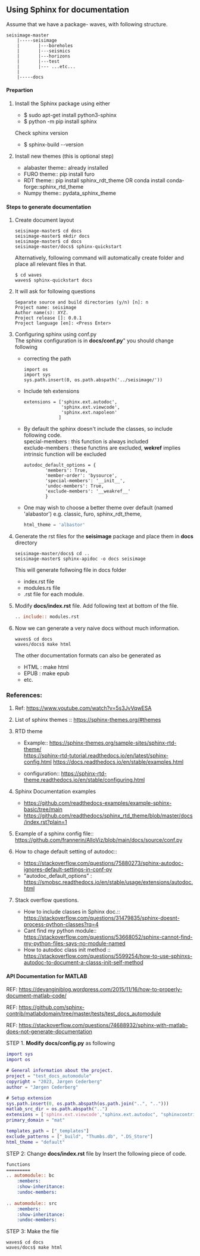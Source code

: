 ## Using Sphinx for documentation 

Assume that we have a package- waves, with following structure.

```
seisimage-master
    |-----seisimage
    |       |---boreholes
    |       |---seismics
    |       |---horizons
    |       |---test
    |       |--- ...etc...
    |
    |-----docs   
```

#### Prepartion 
1. Install  the Sphinx package using either 
     * $ sudo apt-get install python3-sphinx  
     * $ python -m pip install sphinx  

     Check sphinx version  
     * $ sphinx-build --version

2. Install new themes (this is optional step)

     * alabaster theme:: already installed 
     * FURO theme:: pip install furo
     * RDT theme:: pip install sphinx_rdt_theme   OR   conda install conda-forge::sphinx_rtd_theme
     * Numpy theme:: pydata_sphinx_theme


#### Steps to generate documentation 
1. Create document layout  

     ```shell
     seisimage-master$ cd docs
     seisimage-master$ mkdir docs
     seisimage-master$ cd docs
     seisimage-master/docs$ sphinx-quickstart
     ```

     Alternatively, following command will automatically create folder
     and place all relevant files in that.

     ```shell
     $ cd waves
     waves$ sphinx-quickstart docs
     ```

2. It will ask for following questions 
     ```
     Separate source and build directories (y/n) [n]: n
     Project name: seisimage
     Author name(s): XYZ.
     Project release []: 0.0.1
     Project language [en]: <Press Enter>   
     ```

3. Configuring sphinx using conf.py  
   The sphinx configuration is in **docs/conf.py**"  you should change
   following
    * correcting the path
      ```
      import os
      import sys
      sys.path.insert(0, os.path.abspath('../seisimage/'))
      ```
      
    * Include teh extensions
      ```
      extensions = ['sphinx.ext.autodoc',
                    'sphinx.ext.viewcode',
                    'sphinx.ext.napoleon'
                   ]
      ``` 
      
    * By default the sphinx doesn't include the classes, so include following code.  
      special-members : this function is always included  
      exclude-members : these functins are excluded, 
                       __wekref__ implies intrinsic function will be excluded  
      ```
      autodoc_default_options = {
              'members': True,
              'member-order': 'bysource',
              'special-members': '__init__',
              'undoc-members': True,
              'exclude-members': '__weakref__'
              }
       ```
       

    * One may wish to choose a better theme over default (named 'alabastor')
      e.g. classic, furo, sphinx_rdt_theme,
       
       ```python
       html_theme = 'albastor'
       ```

4.  Generate the rst files for the **seisimage** package 
    and place them in **docs** directory
    ```shell
    seisimage-master/docs$ cd ..
    seisimage-master$ sphinx-apidoc -o docs seisimage
    ```
    
    This will generate follwoing file in docs folder
    * index.rst file
    * modules.rs file 
    * .rst file for each module. 

     
5. Modify **docs/index.rst** file.  Add following text at bottom of the file.

   ``` rst
   .. include:: modules.rst
   ```


6.  Now we can generate a very naive docs without much information. 

     ```  shell
     waves$ cd docs
     waves/docs$ make html
     ```

     The other documentation formats can also be generated as 
     
     * HTML :  make html
     * EPUB :  make epub
     * etc.
     
       

### References:
1.  Ref: https://www.youtube.com/watch?v=5s3JvVqwESA
2.  List of sphinx themes ::  https://sphinx-themes.org/#themes
3.  RTD theme 
    - Example:: https://sphinx-themes.org/sample-sites/sphinx-rtd-theme/  
                https://sphinx-rtd-tutorial.readthedocs.io/en/latest/sphinx-config.html
                https://docs.readthedocs.io/en/stable/examples.html
                
    - configuration:: https://sphinx-rtd-theme.readthedocs.io/en/stable/configuring.html
 
4.  Sphinx Documentation examples
    - https://github.com/readthedocs-examples/example-sphinx-basic/tree/main
    - https://github.com/readthedocs/sphinx_rtd_theme/blob/master/docs/index.rst?plain=1
5.  Example of a sphinx config file::   https://github.com/frannerin/AlloViz/blob/main/docs/source/conf.py
6. How to chage default setting of autodoc:: 
    - https://stackoverflow.com/questions/75880273/sphinx-autodoc-ignores-default-settings-in-conf-py 
    - "autodoc_default_options" : https://smobsc.readthedocs.io/en/stable/usage/extensions/autodoc.html 
7. Stack overflow questions.
    - How to include classes in Sphinx doc.:: https://stackoverflow.com/questions/31479835/sphinx-doesnt-process-python-classes?rq=4
    - Cant find my python module:: https://stackoverflow.com/questions/53668052/sphinx-cannot-find-my-python-files-says-no-module-named
    - How to autodoc class init method :: https://stackoverflow.com/questions/5599254/how-to-use-sphinxs-autodoc-to-document-a-classs-init-self-method







#### API Documentation for MATLAB 

REF: https://devanginiblog.wordpress.com/2015/11/16/how-to-properly-document-matlab-code/

REF: https://github.com/sphinx-contrib/matlabdomain/tree/master/tests/test_docs_automodule

REF: https://stackoverflow.com/questions/74688932/sphinx-with-matlab-does-not-generate-documentation

STEP 1. **Modify  docs/config.py** as following 

```matlab
import sys
import os

# General information about the project.
project = "test_docs_automodule"
copyright = "2023, Jørgen Cederberg"
author = "Jørgen Cederberg"

# Setup extension
sys.path.insert(0, os.path.abspath(os.path.join("..", "..")))
matlab_src_dir = os.path.abspath("..")
extensions = ['sphinx.ext.viewcode',"sphinx.ext.autodoc", "sphinxcontrib.matlab"]
primary_domain = "mat"

templates_path = ["_templates"]
exclude_patterns = ["_build", "Thumbs.db", ".DS_Store"]
html_theme = "default"
```

STEP 2: Change **docs/index.rst** file by Insert the following piece of code.

```rst
functions
=========
.. automodule:: bc
    :members:
    :show-inheritance:
    :undoc-members:
    
.. automodule:: src
    :members:
    :show-inheritance:
    :undoc-members:    


```

STEP 3: Make the file

```shell
waves$ cd docs
waves/docs$ make html
```



 
  
